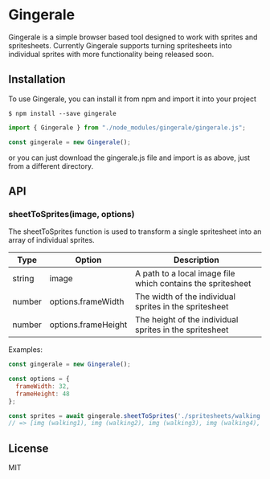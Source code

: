 # Gingerale

Gingerale is a simple browser based tool designed to work with sprites and spritesheets. Currently Gingerale supports turning spritesheets into individual sprites with more functionality being released soon.

## Installation

To use Gingerale, you can install it from npm and import it into your project

```$ npm install --save gingerale```

```js
import { Gingerale } from "./node_modules/gingerale/gingerale.js";

const gingerale = new Gingerale();
```

or you can just download the gingerale.js file and import is as above, just from a different directory.

## API

### **sheetToSprites(image, options)**

The sheetToSprites function is used to transform a single spritesheet into an array of individual sprites.

| Type   | Option | Description |
| ------ | ------ | ----------- |
| string | image  | A path to a local image file which contains the spritesheet
| number | options.frameWidth | The width of the individual sprites in the spritesheet
| number | options.frameHeight | The height of the individual sprites in the spritesheet

Examples:

```js
const gingerale = new Gingerale();

const options = {
  frameWidth: 32,
  frameHeight: 48
};

const sprites = await gingerale.sheetToSprites('./spritesheets/walking.png', options).catch((err) => console.log(err));
// => [img (walking1), img (walking2), img (walking3), img (walking4), etc.]
```

## License

MIT